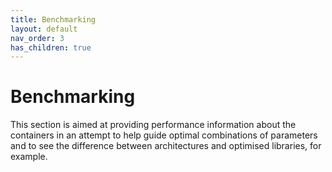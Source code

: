 ```yaml
---
title: Benchmarking
layout: default
nav_order: 3
has_children: true
---
```


# Benchmarking
This section is aimed at providing performance information about the containers in an attempt to help guide optimal combinations of parameters and to see the difference between architectures and optimised libraries, for example.